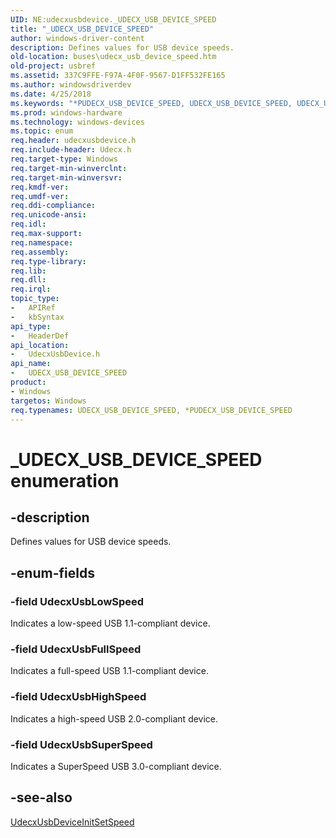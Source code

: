 ```yaml
---
UID: NE:udecxusbdevice._UDECX_USB_DEVICE_SPEED
title: "_UDECX_USB_DEVICE_SPEED"
author: windows-driver-content
description: Defines values for USB device speeds.
old-location: buses\udecx_usb_device_speed.htm
old-project: usbref
ms.assetid: 337C9FFE-F97A-4F0F-9567-D1FF532FE165
ms.author: windowsdriverdev
ms.date: 4/25/2018
ms.keywords: "*PUDECX_USB_DEVICE_SPEED, UDECX_USB_DEVICE_SPEED, UDECX_USB_DEVICE_SPEED enumeration [Buses], UdecxUsbFullSpeed, UdecxUsbHighSpeed, UdecxUsbLowSpeed, UdecxUsbSuperSpeed, _UDECX_USB_DEVICE_SPEED, buses.udecx_usb_device_speed, udecxusbdevice/UDECX_USB_DEVICE_SPEED, udecxusbdevice/UdecxUsbFullSpeed, udecxusbdevice/UdecxUsbHighSpeed, udecxusbdevice/UdecxUsbLowSpeed, udecxusbdevice/UdecxUsbSuperSpeed"
ms.prod: windows-hardware
ms.technology: windows-devices
ms.topic: enum
req.header: udecxusbdevice.h
req.include-header: Udecx.h
req.target-type: Windows
req.target-min-winverclnt: 
req.target-min-winversvr: 
req.kmdf-ver: 
req.umdf-ver: 
req.ddi-compliance: 
req.unicode-ansi: 
req.idl: 
req.max-support: 
req.namespace: 
req.assembly: 
req.type-library: 
req.lib: 
req.dll: 
req.irql: 
topic_type:
-	APIRef
-	kbSyntax
api_type:
-	HeaderDef
api_location:
-	UdecxUsbDevice.h
api_name:
-	UDECX_USB_DEVICE_SPEED
product:
- Windows
targetos: Windows
req.typenames: UDECX_USB_DEVICE_SPEED, *PUDECX_USB_DEVICE_SPEED
---
```


# _UDECX_USB_DEVICE_SPEED enumeration


## -description


Defines values for USB device speeds. 


## -enum-fields




### -field UdecxUsbLowSpeed

Indicates a low-speed USB 1.1-compliant device.


### -field UdecxUsbFullSpeed

Indicates a full-speed USB 1.1-compliant device.


### -field UdecxUsbHighSpeed

Indicates a high-speed USB 2.0-compliant device. 


### -field UdecxUsbSuperSpeed

Indicates a SuperSpeed USB 3.0-compliant device. 


## -see-also




<a href="https://msdn.microsoft.com/library/windows/hardware/mt627971">UdecxUsbDeviceInitSetSpeed</a>
 

 

